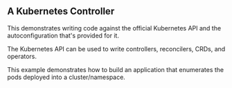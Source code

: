 ## A Kubernetes Controller  

This demonstrates writing code against the official Kubernetes API and the autoconfiguration that's provided for it.

The Kubernetes API can be used to write controllers, reconcilers, CRDs, and operators. 

This example demonstrates how to build an application that enumerates the pods deployed into a cluster/namespace.
